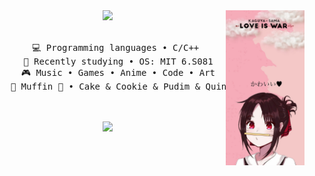 <div align="center">
<img src="https://github.com/SauKaguya/SauKaguya/blob/master/assets/2.jpg" width="25%" align="right" />
<img src="https://readme-typing-svg.demolab.com?font=Inconsolata&weight=500&size=50&duration=4000&pause=300&color=A7A459&center=true&vCenter=true&multiline=true&repeat=false&random=false&width=1300&height=140&lines=Hello+hello;I'm+Kaguya%2C+a+tech+goblin+and+magical+boy+wannabe+%E2%9C%A9" width="70%" />
<br><br>
<pre>
    💻 Programming languages • C/C++ 
    📖 Recently studying • OS: MIT 6.S081
    🎮 Music • Games • Anime • Code • Art
    🐾 Muffin 🐰 • Cake & Cookie & Pudim & Quindim 🐤🐥
</pre>
<br><br><be>
<img src="https://raw.githubusercontent.com/innng/innng/master/assets/kyubey.gif" height="40" />
<br><br><br>

</div>

